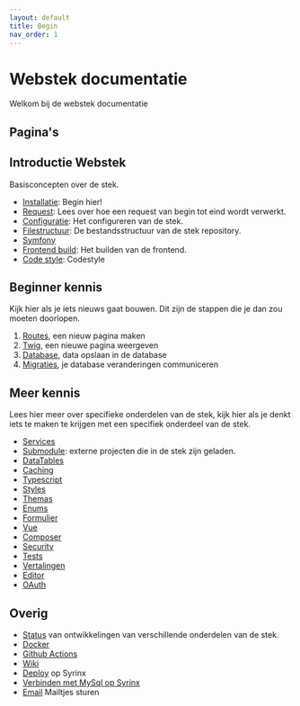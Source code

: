 ```yaml
---
layout: default
title: Begin
nav_order: 1
---
```


# Webstek documentatie

Welkom bij de webstek documentatie

## Pagina's

## Introductie Webstek

Basisconcepten over de stek.

- [Installatie](introductie/installatie.md): Begin hier!
- [Request](introductie/request.md): Lees over hoe een request van begin tot eind wordt verwerkt.
- [Configuratie](introductie/configuratie.md): Het configureren van de stek.
- [Filestructuur](introductie/filestructuur.md): De bestandsstructuur van de stek repository.
- [Symfony](introductie/symfony.md)
- [Frontend build](introductie/frontend.md): Het builden van de frontend.
- [Code style](introductie/code.md): Codestyle

## Beginner kennis

Kijk hier als je iets nieuws gaat bouwen. Dit zijn de stappen die je dan zou moeten doorlopen.

1. [Routes](backend/routes.md), een nieuw pagina maken
1. [Twig](backend/twig.md), een nieuwe pagina weergeven
1. [Database](backend/orm.md), data opslaan in de database
1. [Migraties](deploy/migraties.md), je database veranderingen communiceren

## Meer kennis

Lees hier meer over specifieke onderdelen van de stek, kijk hier als je denkt iets te maken te krijgen met een specifiek onderdeel van de stek.

- [Services](backend/services.md)
- [Submodule](submodule.md): externe projecten die in de stek zijn geladen.
- [DataTables](onderdelen/datatables.md)
- [Caching](backend/caching.md)
- [Typescript](frontend/typescript.md)
- [Styles](frontend/styles.md)
- [Themas](onderdelen/themas-maken.md)
- [Enums](backend/enums.md)
- [Formulier](onderdelen/formulier.md)
- [Vue](frontend/vue.md)
- [Composer](backend/composer.md)
- [Security](backend/security.md)
- [Tests](backend/test.md)
- [Vertalingen](onderdelen/translations.md)
- [Editor](onderdelen/prosemirror.md)
- [OAuth](backend/oauth.md)

## Overig

- [Status](status.md) van ontwikkelingen van verschillende onderdelen van de stek.
- [Docker](introductie/installatie-docker.md)
- [Github Actions](deploy/ci.md)
- [Wiki](onderdelen/wiki.md)
- [Deploy](deploy.md) op Syrinx
- [Verbinden met MySql op Syrinx](deploy/verbinden-met-mysql-op-syrinx.md)
- [Email](backend/email.md) Mailtjes sturen
